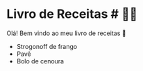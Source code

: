 # Livro de Receitas # :man_cook:

Olá! Bem vindo ao meu livro de receitas :wave:

- Strogonoff de frango
- Pavê
- Bolo de cenoura

